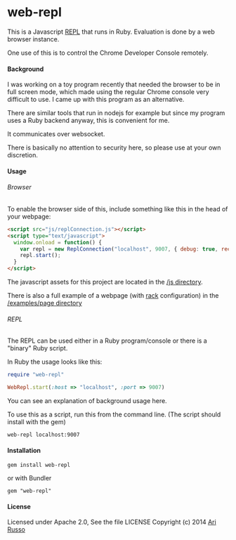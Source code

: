 # web-repl
    
This is a Javascript [REPL](http://en.wikipedia.org/wiki/Read%E2%80%93eval%E2%80%93print_loop) that runs in Ruby.  Evaluation is done by a web browser instance.

One use of this is to control the Chrome Developer Console remotely.

#### Background

I was working on a toy program recently that needed the browser to be in full screen mode, which made using the regular Chrome console very difficult to use.  I came up with this program as an alternative.

There are similar tools that run in nodejs for example but since my program uses a Ruby backend anyway, this is convenient for me.

It communicates over websocket.

There is basically no attention to security here, so please use at your own discretion.  

#### Usage

###### Browser

To enable the browser side of this, include something like this in the head of your webpage:

```html
<script src="js/replConnection.js"></script>
<script type="text/javascript">
  window.onload = function() {
    var repl = new ReplConnection("localhost", 9007, { debug: true, reconnect: true });
    repl.start();
  }
</script>
```

The javascript assets for this project are located in the [/js directory](https://github.com/arirusso/web-repl/tree/master/js).

There is also a full example of a webpage (with [rack](http://rack.github.io/) configuration) in the [/examples/page directory](https://github.com/arirusso/web-repl/tree/master/examples/page)

###### REPL

The REPL can be used either in a Ruby program/console or there is a "binary" Ruby script.

In Ruby the usage looks like this:

```ruby
require "web-repl"

WebRepl.start(:host => "localhost", :port => 9007)
```

You can see an explanation of background usage here.

To use this as a script, run this from the command line.  (The script should install with the gem)

    web-repl localhost:9007
    
#### Installation

    gem install web-repl
    
or with Bundler

    gem "web-repl"

#### License

Licensed under Apache 2.0, See the file LICENSE
Copyright (c) 2014 [Ari Russo](http://arirusso.com) 
